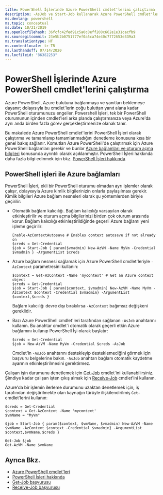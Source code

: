 ```yaml
---
title: PowerShell İşlerinde Azure PowerShell cmdlet'lerini çalıştırma
description: -AsJob ve Start-Job kullanarak Azure PowerShell cmdlet'lerini paralel veya arka plan görevi olarak çalıştırmayı öğrenin.
ms.devlang: powershell
ms.topic: conceptual
ms.date: 10/21/2019
ms.openlocfilehash: 36fcfc42fed91c5a0c8eff200c662e1e31cacfb9
ms.sourcegitcommit: 23e5b2b0751777ef0a5ca74e40c7772653e339a3
ms.translationtype: HT
ms.contentlocale: tr-TR
ms.lasthandoff: 07/14/2020
ms.locfileid: "86382253"
---
```

# <a name="run-azure-powershell-cmdlets-in-powershell-jobs"></a>PowerShell İşlerinde Azure PowerShell cmdlet'lerini çalıştırma

Azure PowerShell, Azure bulutuna bağlanmaya ve yanıtları beklemeye dayanır; dolayısıyla bu cmdlet'lerin çoğu buluttan yanıt alana kadar PowerShell oturumunuzu engeller.
Powershell İşleri, tek bir PowerShell oturumunun içinden cmdlet'leri arka planda çalıştırmanıza veya Azure'da aynı anda birden fazla görev gerçekleştirmenize olanak tanır.

Bu makalede Azure PowerShell cmdlet'lerini PowerShell İşleri olarak çalıştırma ve tamamlanıp tamamlanmadığını denetleme konusuna kısa bir genel bakış sağlanır. Komutları Azure PowerShell'de çalıştırmak için Azure PowerShell bağlamları gerekir ve bunlar [Azure bağlamları ve oturum açma bilgileri](context-persistence.md) konusunda ayrıntılı olarak açıklanmıştır.
PowerShell İşleri hakkında daha fazla bilgi edinmek için bkz. [PowerShell İşleri hakkında](/powershell/module/microsoft.powershell.core/about/about_jobs).

## <a name="azure-contexts-with-powershell-jobs"></a>PowerShell işleri ile Azure bağlamları

PowerShell İşleri, ekli bir PowerShell oturumu olmadan ayrı işlemler olarak çalışır, dolayısıyla Azure kimlik bilgilerinizin onlarla paylaşılması gerekir. Kimlik bilgileri Azure bağlam nesneleri olarak şu yöntemlerden biriyle geçirilir:

* Otomatik bağlam kalıcılığı. Bağlam kalıcılığı varsayılan olarak etkinleştirilir ve oturum açma bilgilerinizi birden çok oturum arasında korur. Bağlam kalıcılığı etkinleştirildiğinde geçerli Azure bağlamı yeni işleme geçirilir:

  ```azurepowershell-interactive
  Enable-AzContextAutosave # Enables context autosave if not already on
  $creds = Get-Credential
  $job = Start-Job { param($vmadmin) New-AzVM -Name MyVm -Credential $vmadmin } -ArgumentList $creds
  ```

* Azure bağlam nesnesi sağlamak için Azure PowerShell cmdlet'leriyle `-AzContext` parametresini kullanın:

  ```azurepowershell-interactive
  $context = Get-AzContext -Name 'mycontext' # Get an Azure context object
  $creds = Get-Credential
  $job = Start-Job { param($context, $vmadmin) New-AzVM -Name MyVm -AzContext $context -Credential $vmadmin} -ArgumentList $context,$creds }
  ```

  Bağlam kalıcılığı devre dışı bırakılırsa `-AzContext` bağımsız değişkeni gereklidir.

* Bazı Azure PowerShell cmdlet'leri tarafından sağlanan `-AsJob` anahtarını kullanın. Bu anahtar cmdlet'i otomatik olarak geçerli etkin Azure bağlamını kullanıp PowerShell İşi olarak başlatır:

  ```azurepowershell-interactive
  $creds = Get-Credential
  $job = New-AzVM -Name MyVm -Credential $creds -AsJob
  ```

  Cmdlet'in `-AsJob` anahtarını destekleyip desteklemediğini görmek için başvuru belgelerine bakın. `-AsJob` anahtarı bağlam otomatik kaydetme ayarının etkinleştirilmesini gerektirmez.

Çalışan işin durumunu denetlemek için [Get-Job](/powershell/module/microsoft.powershell.core/get-job) cmdlet'ini kullanabilirsiniz. Şimdiye kadar çalışan işten çıkış almak için [Receive-Job](/powershell/module/microsoft.powershell.core/receive-job) cmdlet'ini kullanın.

Azure'da bir işlemin ilerleme durumunu uzaktan denetlemek için, iş tarafından değiştirilmekte olan kaynağın türüyle ilişkilendirilmiş `Get-` cmdlet'lerini kullanın:

```azurepowershell-interactive
$creds = Get-Credential
$context = Get-AzContext -Name 'mycontext'
$vmName = "MyVm"

$job = Start-Job { param($context, $vmName, $vmadmin) New-AzVM -Name $vmName -AzContext $context -Credential $vmadmin} -ArgumentList $context,$vmName,$creds }

Get-Job $job
Get-AzVM -Name $vmName
```

## <a name="see-also"></a>Ayrıca Bkz.

* [Azure PowerShell cmdlet'leri](context-persistence.md)
* [PowerShell İşleri hakkında](/powershell/module/microsoft.powershell.core/about/about_jobs)
* [Get-Job başvurusu](/powershell/module/microsoft.powershell.core/get-job)
* [Receive-Job başvurusu](/powershell/module/microsoft.powershell.core/receive-job)
